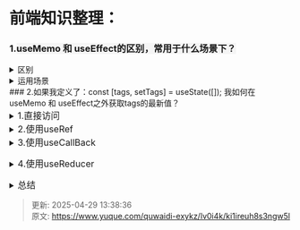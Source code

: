 # 前端知识整理：

### 1.<font style="color:rgba(0, 0, 0, 0.9);background-color:rgb(245, 245, 245);">useMemo 和 useEffect的区别，常用于什么场景下？</font>
<details class="lake-collapse"><summary id="u748002d1"><span class="ne-text">区别</span></summary><p id="u6ffefc44" class="ne-p"><code class="ne-code"><span class="ne-text" style="color: rgba(0, 0, 0, 0.9); font-size: 16px">useMemo</span></code><span class="ne-text" style="color: rgba(0, 0, 0, 0.9); font-size: 16px"> 用于缓存复杂计算的结果，避免在每次渲染时重复计算，依赖值变化时才会重新计算，不触发重新渲染。而 </span><code class="ne-code"><span class="ne-text" style="color: rgba(0, 0, 0, 0.9); font-size: 16px">useEffect</span></code><span class="ne-text" style="color: rgba(0, 0, 0, 0.9); font-size: 16px"> 用于执行副作用（如数据获取、DOM 操作等），在组件渲染后执行，依赖值变化时重新执行，可能会触发重新渲染。简而言之，</span><code class="ne-code"><span class="ne-text" style="color: rgba(0, 0, 0, 0.9); font-size: 16px">useMemo</span></code><span class="ne-text" style="color: rgba(0, 0, 0, 0.9); font-size: 16px"> 优化计算，</span><code class="ne-code"><span class="ne-text" style="color: rgba(0, 0, 0, 0.9); font-size: 16px">useEffect</span></code><span class="ne-text" style="color: rgba(0, 0, 0, 0.9); font-size: 16px"> 处理副作用。</span></p></details>
<details class="lake-collapse"><summary id="ub563cac8"><span class="ne-text">运用场景</span></summary><p id="u51da95e6" class="ne-p"><span class="ne-text">useMemo:</span></p><ol class="ne-ol"><li id="u48a5f75c" data-lake-index-type="0"><strong><span class="ne-text" style="color: rgba(0, 0, 0, 0.9); font-size: 16px">计算复杂数据</span></strong></li><li id="u18ab5a5c" data-lake-index-type="0"><span class="ne-text" style="color: rgba(0, 0, 0, 0.9); font-size: 16px">创建稳定引用</span></li><li id="u976bb31f" data-lake-index-type="0"><span class="ne-text" style="color: rgba(0, 0, 0, 0.9); font-size: 16px">优化渲染性能</span></li></ol><p id="uc7214bf5" class="ne-p"><span class="ne-text" style="color: rgba(0, 0, 0, 0.9); font-size: 16px">useEffect:</span></p><ol class="ne-ol"><li id="u2fb797df" data-lake-index-type="0"><strong><span class="ne-text" style="color: rgba(0, 0, 0, 0.9); font-size: 16px">数据获取</span></strong><span class="ne-text" style="color: rgba(0, 0, 0, 0.9); font-size: 16px">：</span></li><li id="u512d2256" data-lake-index-type="0"><strong><span class="ne-text" style="color: rgba(0, 0, 0, 0.9); font-size: 16px">订阅和取消订阅</span></strong><span class="ne-text" style="color: rgba(0, 0, 0, 0.9); font-size: 16px">：</span></li><li id="uc4ddbd46" data-lake-index-type="0"><strong><span class="ne-text" style="color: rgba(0, 0, 0, 0.9); font-size: 16px">手动更改 DOM</span></strong><span class="ne-text" style="color: rgba(0, 0, 0, 0.9); font-size: 16px">：</span></li><li id="ufd8bdb69" data-lake-index-type="0"><strong><span class="ne-text" style="color: rgba(0, 0, 0, 0.9); font-size: 16px">设置和清除定时器</span></strong><span class="ne-text" style="color: rgba(0, 0, 0, 0.9); font-size: 16px">：</span></li></ol><p id="u848c4c70" class="ne-p"><span class="ne-text" style="color: rgba(0, 0, 0, 0.9); font-size: 16px"></span></p></details>
### 2.如果我定义了：const [tags, setTags] = useState<string[]>([]); 我如何在useMemo 和 useEffect之外获取tags的最新值？
<details class="lake-collapse"><summary id="u758ea6ad"><span class="ne-text" style="font-size: 16px">1.直接访问</span></summary><p id="uf6654916" class="ne-p"><span class="ne-text" style="color: rgba(0, 0, 0, 0.9); font-size: 16px">在组件的主体部分、事件处理函数、自定义钩子等地方，可以直接访问 </span><code class="ne-code"><span class="ne-text" style="color: rgba(0, 0, 0, 0.9); font-size: 16px">tags</span></code><span class="ne-text" style="color: rgba(0, 0, 0, 0.9); font-size: 16px"> 的最新值。这是最简单和最直接的方式。</span></p></details>
<details class="lake-collapse"><summary id="u04e7167c"><span class="ne-text" style="font-size: 16px">2.使用useRef</span></summary><p id="u721b9577" class="ne-p"><span class="ne-text" style="color: rgba(0, 0, 0, 0.9); font-size: 16px">如果你需要在组件的主体部分之外（如异步操作中）访问 </span><code class="ne-code"><span class="ne-text" style="color: rgba(0, 0, 0, 0.9); font-size: 16px">tags</span></code><span class="ne-text" style="color: rgba(0, 0, 0, 0.9); font-size: 16px"> 的最新值，可以使用 </span><code class="ne-code"><span class="ne-text" style="color: rgba(0, 0, 0, 0.9); font-size: 16px">useRef</span></code><span class="ne-text" style="color: rgba(0, 0, 0, 0.9); font-size: 16px"> 来存储 </span><code class="ne-code"><span class="ne-text" style="color: rgba(0, 0, 0, 0.9); font-size: 16px">tags</span></code><span class="ne-text" style="color: rgba(0, 0, 0, 0.9); font-size: 16px"> 的最新值。</span><code class="ne-code"><span class="ne-text" style="color: rgba(0, 0, 0, 0.9); font-size: 16px">useRef</span></code><span class="ne-text" style="color: rgba(0, 0, 0, 0.9); font-size: 16px"> 的值不会像 </span><code class="ne-code"><span class="ne-text" style="color: rgba(0, 0, 0, 0.9); font-size: 16px">useState</span></code><span class="ne-text" style="color: rgba(0, 0, 0, 0.9); font-size: 16px"> 那样触发组件重新渲染，但可以在任何地方访问到最新的值。</span></p></details>
<details class="lake-collapse"><summary id="u9ec96a9a"><span class="ne-text" style="font-size: 16px">3.使用useCallBack</span></summary><p id="u559c52ac" class="ne-p"><span class="ne-text" style="color: rgba(0, 0, 0, 0.9); font-size: 16px">如果你需要在回调函数中访问 </span><code class="ne-code"><span class="ne-text" style="color: rgba(0, 0, 0, 0.9); font-size: 16px">tags</span></code><span class="ne-text" style="color: rgba(0, 0, 0, 0.9); font-size: 16px"> 的最新值，可以使用 </span><code class="ne-code"><span class="ne-text" style="color: rgba(0, 0, 0, 0.9); font-size: 16px">useCallback</span></code><span class="ne-text" style="color: rgba(0, 0, 0, 0.9); font-size: 16px"> 来确保回调函数中访问的是最新的状态。</span></p><p id="u26ff1f27" class="ne-p"><strong><span class="ne-text" style="color: rgba(0, 0, 0, 0.9); font-size: 14px">jsx</span></strong></p><p id="u8af94e4b" class="ne-p"><span class="ne-text" style="color: rgba(0, 0, 0, 0.6); font-size: 14px">复制</span></p><pre data-language="jsx" id="SZk9A" class="ne-codeblock language-jsx"><code>function MyComponent() {
  const [tags, setTags] = useState&lt;string[]&gt;([]);

  const handleAddTag = () =&gt; {
    setTags([...tags, &quot;新标签&quot;]);
  };

  const handleLogTags = useCallback(() =&gt; {
    console.log(&quot;在回调函数中，当前 tags 的值是：&quot;, tags);
  }, [tags]); // 确保 tags 是最新的

  return (
    &lt;div&gt;
      &lt;p&gt;当前标签：{tags.join(&quot;, &quot;)}&lt;/p&gt;
      &lt;button onClick={handleAddTag}&gt;添加标签&lt;/button&gt;
      &lt;button onClick={handleLogTags}&gt;打印标签&lt;/button&gt;
    &lt;/div&gt;
  );
}</code></pre></details>
<details class="lake-collapse"><summary id="ud759138c"><span class="ne-text" style="font-size: 16px">4.使用useReducer</span></summary><p id="u773ea69a" class="ne-p"><span class="ne-text" style="color: rgba(0, 0, 0, 0.9); font-size: 16px">如果你的状态管理更加复杂，可以使用 </span><code class="ne-code"><span class="ne-text" style="color: rgba(0, 0, 0, 0.9); font-size: 16px">useReducer</span></code><span class="ne-text" style="color: rgba(0, 0, 0, 0.9); font-size: 16px"> 来管理 </span><code class="ne-code"><span class="ne-text" style="color: rgba(0, 0, 0, 0.9); font-size: 16px">tags</span></code><span class="ne-text" style="color: rgba(0, 0, 0, 0.9); font-size: 16px">。</span><code class="ne-code"><span class="ne-text" style="color: rgba(0, 0, 0, 0.9); font-size: 16px">useReducer</span></code><span class="ne-text" style="color: rgba(0, 0, 0, 0.9); font-size: 16px"> 提供了更强大的状态管理能力，尤其是在复杂的状态逻辑中。</span></p><p id="ub0fa18b0" class="ne-p"><strong><span class="ne-text" style="color: rgba(0, 0, 0, 0.9); font-size: 14px">jsx</span></strong></p><p id="ue537a4e7" class="ne-p"><span class="ne-text" style="color: rgba(0, 0, 0, 0.6); font-size: 14px">复制</span></p><pre data-language="jsx" id="nluTT" class="ne-codeblock language-jsx"><code>function MyComponent() {
  const [tags, dispatch] = useReducer((state, action) =&gt; {
    switch (action.type) {
      case 'add':
        return [...state, action.payload];
      case 'remove':
        return state.filter((_, index) =&gt; index !== action.payload);
      default:
        return state;
    }
  }, []);

  const handleAddTag = () =&gt; {
    dispatch({ type: 'add', payload: &quot;新标签&quot; });
  };

  const handleLogTags = () =&gt; {
    console.log(&quot;在回调函数中，当前 tags 的值是：&quot;, tags);
  };

  return (
    &lt;div&gt;
      &lt;p&gt;当前标签：{tags.join(&quot;, &quot;)}&lt;/p&gt;
      &lt;button onClick={handleAddTag}&gt;添加标签&lt;/button&gt;
      &lt;button onClick={handleLogTags}&gt;打印标签&lt;/button&gt;
    &lt;/div&gt;
  );
}</code></pre></details>
<details class="lake-collapse"><summary id="uf1c65ac9"><span class="ne-text" style="font-size: 16px">总结</span></summary><ul class="ne-ul"><li id="u0471b137" data-lake-index-type="0"><strong><span class="ne-text" style="color: rgba(0, 0, 0, 0.9); font-size: 16px">直接访问</span></strong><span class="ne-text" style="color: rgba(0, 0, 0, 0.9); font-size: 16px">：最简单和最直接的方式，适用于大多数情况。</span></li><li id="ue8634239" data-lake-index-type="0"><strong><span class="ne-text" style="color: rgba(0, 0, 0, 0.9); font-size: 16px">使用 </span></strong><code class="ne-code"><strong><span class="ne-text" style="color: rgba(0, 0, 0, 0.9); font-size: 16px">useRef</span></strong></code><span class="ne-text" style="color: rgba(0, 0, 0, 0.9); font-size: 16px">：适用于需要在异步操作中访问最新值的场景。</span></li><li id="u3a38c525" data-lake-index-type="0"><strong><span class="ne-text" style="color: rgba(0, 0, 0, 0.9); font-size: 16px">使用 </span></strong><code class="ne-code"><strong><span class="ne-text" style="color: rgba(0, 0, 0, 0.9); font-size: 16px">useCallback</span></strong></code><span class="ne-text" style="color: rgba(0, 0, 0, 0.9); font-size: 16px">：确保回调函数中访问的是最新的状态。</span></li><li id="u32134ea3" data-lake-index-type="0"><strong><span class="ne-text" style="color: rgba(0, 0, 0, 0.9); font-size: 16px">使用 </span></strong><code class="ne-code"><strong><span class="ne-text" style="color: rgba(0, 0, 0, 0.9); font-size: 16px">useMemo</span></strong></code><span class="ne-text" style="color: rgba(0, 0, 0, 0.9); font-size: 16px">：虽然不常见，但也可以用来存储最新的值。</span></li><li id="uf2f8d4be" data-lake-index-type="0"><strong><span class="ne-text" style="color: rgba(0, 0, 0, 0.9); font-size: 16px">使用 </span></strong><code class="ne-code"><strong><span class="ne-text" style="color: rgba(0, 0, 0, 0.9); font-size: 16px">useReducer</span></strong></code><span class="ne-text" style="color: rgba(0, 0, 0, 0.9); font-size: 16px">：适用于复杂的状态管理场景。</span></li></ul></details>


> 更新: 2025-04-29 13:38:36  
> 原文: <https://www.yuque.com/quwaidi-exykz/lv0i4k/ki1ireuh8s3ngw5l>